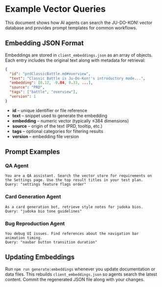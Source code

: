 # Example Vector Queries

This document shows how AI agents can search the JU-DO-KON! vector database and provides prompt templates for common workflows.

## Embedding JSON Format

Embeddings are stored in `client_embeddings.json` as an array of objects. Each entry includes the original text along with metadata for retrieval:

```json
{
  "id": "prdClassicBattle.md#overview",
  "text": "Classic Battle is Ju-Do-Kon!'s introductory mode...",
  "embedding": [0.12, -0.04, 0.33, ...],
  "source": "PRD",
  "tags": ["battle", "overview"],
  "version": 1
}
```

- **id** – unique identifier or file reference
- **text** – snippet used to generate the embedding
- **embedding** – numeric vector (typically ≤384 dimensions)
- **source** – origin of the text (PRD, tooltip, etc.)
- **tags** – optional categories for filtering results
- **version** – embedding file version

## Prompt Examples

### QA Agent

```
You are a QA assistant. Search the vector store for requirements on the Settings page. Use the top result titles in your test plan.
Query: "settings feature flags order"
```

### Card Generation Agent

```
As a card generation bot, retrieve style notes for judoka bios.
Query: "judoka bio tone guidelines"
```

### Bug Reproduction Agent

```
You debug UI issues. Find references about the navigation bar animation timing.
Query: "navbar button transition duration"
```

## Updating Embeddings

Run `npm run generate:embeddings` whenever you update documentation or data files. This rebuilds `client_embeddings.json` so agents search the latest content. Commit the regenerated JSON file along with your changes.

